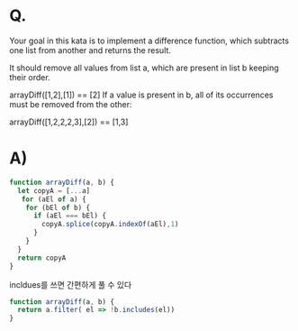 # Q.
Your goal in this kata is to implement a difference function, which subtracts one list from another and returns the result.

It should remove all values from list a, which are present in list b keeping their order.

arrayDiff([1,2],[1]) == [2]
If a value is present in b, all of its occurrences must be removed from the other:

arrayDiff([1,2,2,2,3],[2]) == [1,3]

# A)
```js
function arrayDiff(a, b) {
  let copyA = [...a]
   for (aEl of a) {
    for (bEl of b) {
      if (aEl === bEl) {
        copyA.splice(copyA.indexOf(aEl),1)
      }
    }
  }
  return copyA
}
```
incldues를 쓰면 간편하게 풀 수 있다
```js
function arrayDiff(a, b) {
  return a.filter( el => !b.includes(el))
}
```
